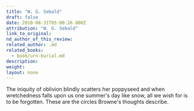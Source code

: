 ```yaml
---
title: "W. G. Sebald"
draft: false
date: 2010-08-31T05:00:26.000Z
attribution: "W. G. Sebald"
link_to_original:
nd_author_of_this_review:
related_author: .md
related_books:
  - book/urn-burial.md
description:
weight:
layout: none
---
```

The iniquity of oblivion blindly scatters her poppyseed and when wretchedness falls upon us one summer's day like snow, all we wish for is to be forgotten. These are the circles Browne's thoughts describe.

